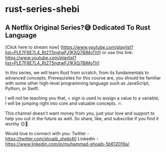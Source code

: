 # rust-series-shebi

## A Netflix Original Series?😅 Dedicated To Rust Language

[Click here to stream now] (https://www.youtube.com/playlist?list=PLE7F8E7L4_Rt2T5ngtwFJ1KXQ7BiMoTh1) or use this link: https://www.youtube.com/playlist?list=PLE7F8E7L4_Rt2T5ngtwFJ1KXQ7BiMoTh1

In this series, we will learn Rust from scratch, from its fundamentals to advanced concepts. Prerequisites for this course are, you should be familiar with some other high-level programming language such as JavaScript, Python, or Swift.

I will not be teaching you that, = sign is used to assign a value to a variable, I will be jumping right into core and valuable concepts. 🔥.

This channel doesn't want money from you, just your love and support to help you out in the future as well. So share, like, and subscribe if you find it worthy 😊🙏.

Would love to connect with you:
Twitter - https://twitter.com/shoaib_shebi40
LinkedIn - https://www.linkedin.com/in/muhammad-shoaib-5b612019a/
